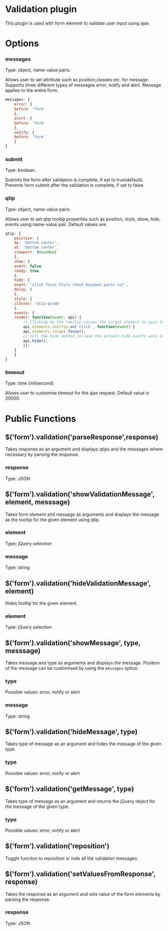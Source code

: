# Validation plugin

This plugin is used with form element to validate user input using ajax.

# Options

### messages
Type: object, name-value pairs.

Allows user to set attribute such as position,classes etc. for message. Supports three different types of messages error, notify and alert. Message applies to the entire form.

```javascript
messages: {
    error: {
	before: 'form'
    },
    alert: {
	before: 'form'
    },
    notify: {
	before: 'form'
    }
}
```

### submit
Type: boolean.

Submits the form after validation is complete, if set to true(default). 
Prevents form submit after the validation is complete, if set to false.

### qtip
Type: object, name-value pairs.

Allows user to set qtip tooltip properties such as position, style, show, hide, events using name-value pair. Default values are:

```javascript
qtip: {    
    position: {	
	my: 'bottom center',
	at: 'bottom center',
	viewport: $(window)
    },
    show: {
	event: false,
	ready: true
    },
    hide: {
	event: 'click focus blurs reset keydown paste cut',
	delay: 0
    },
    style: {
	classes: 'qtip-qcode'
    },
    events: {
	render: function(event, api) {
	    // Clicking on the tooltip causes the target element to gain focus and hides the tooltip.
	    api.elements.tooltip.on('click', function(event) {
		api.elements.target.focus();
		// Call the hide method in case the default hide events were overwritten
		api.hide();
	    });
	}
    }
}
```

### timeout
Type: time (milisecond)

Allows user to customise timeout for the ajax request. Default value is 20000.

# Public Functions

## $('form').validation('parseResponse',response)
Takes response as an argument and displays qtips and the messages where necessary by parsing the response.
### response
Type: JSON

## $('form').validation('showValidationMessage', element, messsage)
Takes form element and message as arguments and displays the message as the tooltip for the given element using qtip.
### element
Type: jQuery selection
### message
Type: string

## $('form').validation('hideValidationMessage', element)
Hides tooltip for the given element.
### element
Type: jQuery selection

## $('form').validation('showMessage', type, messsage)
Takes message and type as arguments and displays the message. Position of the message can be customised by using the ```messages``` option.
### type
Possible values: error, notify or alert
### message
Type: string

## $('form').validation('hideMessage', type)
Takes type of message as an argument and hides the message of the given type.
### type
Possible values: error, notify or alert

## $('form').validation('getMessage', type)
Takes type of message as an argument and returns the jQuery object for the message of the given type.
### type
Possible values: error, notify or alert

## $('form').validation('reposition')
Toggle funciton to reposition or hide all the validation messages.

## $('form').validation('setValuesFromResponse', response)
Takes the response as an argument and sets value of the form elements by parsing the response.
### response
Type: JSON